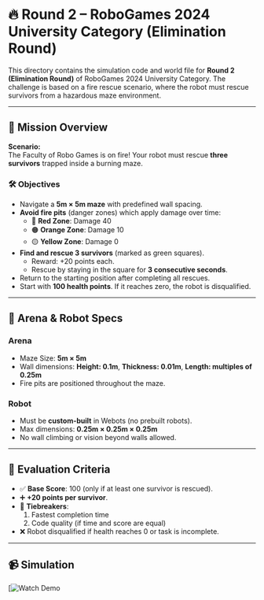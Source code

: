 # 🔥 Round 2 – RoboGames 2024 University Category (Elimination Round)

This directory contains the simulation code and world file for **Round 2 (Elimination Round)** of RoboGames 2024 University Category. The challenge is based on a fire rescue scenario, where the robot must rescue survivors from a hazardous maze environment.

---

## 🎯 Mission Overview

**Scenario:**  
The Faculty of Robo Games is on fire! Your robot must rescue **three survivors** trapped inside a burning maze.

### 🛠 Objectives

- Navigate a **5m × 5m maze** with predefined wall spacing.
- **Avoid fire pits** (danger zones) which apply damage over time:
  - 🔴 **Red Zone**: Damage 40
  - 🟠 **Orange Zone**: Damage 10
  - 🟡 **Yellow Zone**: Damage 0
- **Find and rescue 3 survivors** (marked as green squares).
  - Reward: +20 points each.
  - Rescue by staying in the square for **3 consecutive seconds**.
- Return to the starting position after completing all rescues.
- Start with **100 health points**. If it reaches zero, the robot is disqualified.

---

## 📐 Arena & Robot Specs

### Arena
- Maze Size: **5m × 5m**
- Wall dimensions: **Height: 0.1m**, **Thickness: 0.01m**, **Length: multiples of 0.25m**
- Fire pits are positioned throughout the maze.

### Robot
- Must be **custom-built** in Webots (no prebuilt robots).
- Max dimensions: **0.25m × 0.25m × 0.25m**
- No wall climbing or vision beyond walls allowed.

---

## 🧮 Evaluation Criteria

- ✅ **Base Score**: 100 (only if at least one survivor is rescued).
- ➕ **+20 points per survivor**.
- 🏁 **Tiebreakers**:
  1. Fastest completion time
  2. Code quality (if time and score are equal)
- ❌ Robot disqualified if health reaches 0 or task is incomplete.

---

## 📹 Simulation

[![Watch Demo](demo_thumbnail.jpg) 

